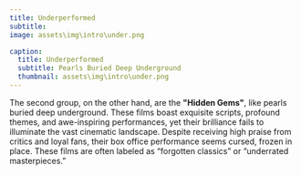 ```yaml
---
title: Underperformed
subtitle:
image: assets\img\intro\under.png

caption:
  title: Underperformed
  subtitle: Pearls Buried Deep Underground
  thumbnail: assets\img\intro\under.png
---
```

 
The second group, on the other hand, are the **"Hidden Gems"**, like pearls buried deep underground. These films boast exquisite scripts, profound themes, and awe-inspiring performances, yet their brilliance fails to illuminate the vast cinematic landscape. Despite receiving high praise from critics and loyal fans, their box office performance seems cursed, frozen in place. These films are often labeled as “forgotten classics” or “underrated masterpieces.”
